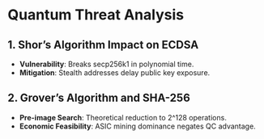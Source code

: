 # Quantum Threat Analysis  
## 1. Shor’s Algorithm Impact on ECDSA  
- **Vulnerability**: Breaks secp256k1 in polynomial time.  
- **Mitigation**: Stealth addresses delay public key exposure.  

## 2. Grover’s Algorithm and SHA-256  
- **Pre-image Search**: Theoretical reduction to 2^128 operations.  
- **Economic Feasibility**: ASIC mining dominance negates QC advantage.  
